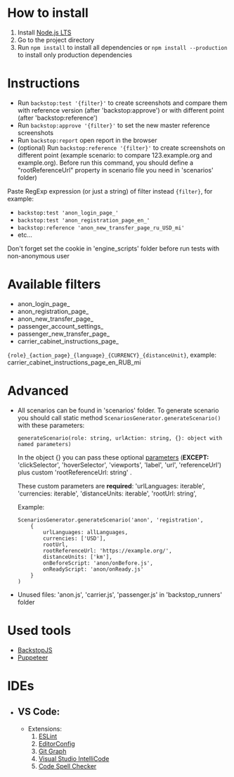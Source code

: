 # How to install
1. Install [Node.js LTS](https://nodejs.org/)
2. Go to the project directory
3. Run `npm install` to install all dependencies or `npm install --production` to install only production dependencies

# Instructions
* Run `backstop:test '{filter}'` to create screenshots and compare them with reference version (after 'backstop:approve') or with different point (after 'backstop:reference')
* Run `backstop:approve '{filter}'` to set the new master reference screenshots
* Run `backstop:report` open report in the browser
* (optional) Run `backstop:reference '{filter}'` to create screenshots on different point (example scenario: to compare 123.example.org and example.org). Before run this command, you should define a "rootReferenceUrl" property in scenario file you need in 'scenarios' folder)

Paste RegExp expression (or just a string) of filter instead `{filter}`, for example:

* `backstop:test 'anon_login_page_'`
* `backstop:test 'anon_registration_page_en_'`
* `backstop:reference 'anon_new_transfer_page_ru_USD_mi'`
* etc...

Don't forget set the cookie in 'engine_scripts' folder before run tests with non-anonymous user

# Available filters
* anon_login_page_
* anon_registration_page_
* anon_new_transfer_page_
* passenger_account_settings_
* passenger_new_transfer_page_
* carrier_cabinet_instructions_page_

`{role}_{action_page}_{language}_{CURRENCY}_{distanceUnit}`, example: carrier_cabinet_instructions_page_en_RUB_mi

# Advanced
* All scenarios can be found in 'scenarios' folder. To generate scenario you should call static method `ScenariosGenerator.generateScenario()` with these parameters:
    ```
    generateScenario(role: string, urlAction: string, {}: object with named parameters)
    ```
    In the object {} you can pass these optional [parameters](https://github.com/garris/BackstopJS#advanced-scenarios) (**EXCEPT:** 'clickSelector', 'hoverSelector', 'viewports', 'label', 'url', 'referenceUrl') plus custom 'rootReferenceUrl: string' .

    These custom parameters are **required**: 'urlLanguages: iterable', 'currencies: iterable', 'distanceUnits: iterable', 'rootUrl: string',

    Example:
    ```
    ScenariosGenerator.generateScenario('anon', 'registration',
        {
            urlLanguages: allLanguages,
            currencies: ['USD'],
            rootUrl,
            rootReferenceUrl: 'https://example.org/',
            distanceUnits: ['km'],
            onBeforeScript: 'anon/onBefore.js',
            onReadyScript: 'anon/onReady.js'
        }
    )
    ```
* Unused files: 'anon.js', 'carrier.js', 'passenger.js' in 'backstop_runners' folder

# Used tools
* [BackstopJS](https://github.com/garris/BackstopJS)
* [Puppeteer](https://github.com/puppeteer/puppeteer)

# IDEs
* ## VS Code:
    * Extensions:
        1. [ESLint](https://marketplace.visualstudio.com/items?itemName=dbaeumer.vscode-eslint)
        2. [EditorConfig](https://marketplace.visualstudio.com/items?itemName=editorconfig.editorconfig)
        3. [Git Graph](https://marketplace.visualstudio.com/items?itemName=mhutchie.git-graph)
        4. [Visual Studio IntelliCode](https://marketplace.visualstudio.com/items?itemName=visualstudioexptteam.vscodeintellicode)
        5. [Code Spell Checker](https://marketplace.visualstudio.com/items?itemName=streetsidesoftware.code-spell-checker)
